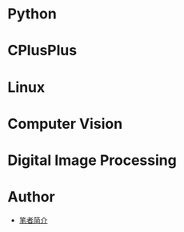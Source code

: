 # Python

# CPlusPlus

# Linux

# Computer Vision 

# Digital Image Processing

# Author

- [笔者简介](PaperMD/author.md)
